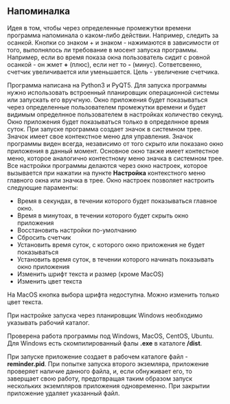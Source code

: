 ## Напоминалка

Идея в том, чтобы через определенные промежутки времени программа напоминала о каком-либо действии.
Например, следить за осанкой. Кнопки со знаком + и знаком - нажимаются в зависимости от того, выполнялось ли требование в мосент запуска программы.
Например, если во время показа окна пользователь сидит с ровной осанкой - он жмет **+** (плюс), если нет то **-** (минус).
Сответсвенно, счетчик увеличивается или уменьшается. Цель - увеличение счетчика.

Программа написана на Python3 и PyQT5. 
Для запуска программы нужно использовать встроенный планировщик операционной системы 
или запускать его вручгную. 
Окно приложения будет показываться через определенные пользователем промежутки времени и будет 
видимым определнное пользователем в настройках количество секунд.
Окно приложения будет показываться только в определнное время суток.
При запуске программа создает значок в системном трее. Значок имеет свое контекстное меню для управления.
Значок программы виден всегда, независимо от того скрыто или показано окно приложения в данный момент.
Основное окно также имеет контестное меню, которое аналогично контестному меню значка в системном трее.
Все настройки программы делаются через окно настроек, которое вызывается при нажатии на пункте 
**Настройка** контекстного меню главного окна или значка в трее.
Окно настроек позволяет настроить следующие параменты:

- Время в секундах, в течении которого будет показываться главное окно.
- Время в минутоах, в течении которого будет скрыть окно приложения
- Восстановить настройки по-умолчанию
- Сбросить счетчик
- Установить время суток, с которого окно приложения не будет показываться
- Установить время суток, в течении которого начинать показывать окно приложения
- Изменить шрифт текста и размер (кроме MacOS)
- Изменить цвет текста 

На MacOS кнопка выбора шрифта недоступна. Можно изменить только цвет текста.

При настройке запуска через планировщик Windows необходимо указывать рабочий каталог.

Проверена работа программы под Windows, MacOS, CentOS, Ubuntu.
Для Windows есть скомпилированный фалы **.exe** в каталоге **/dist**.


При запуске приложение создает в рабочем каталоге файл - **reminder.pid**.
При попытке запуска второго экземляра, приложение проверяет наличие данного файла, и, если
обнуживает его, то заверщает свою работу, предотвращая таким образом запуск нескольких экземпляров приложения одновременно.
При закрытии приложение удаляет указанный файл.
   


   

   
   